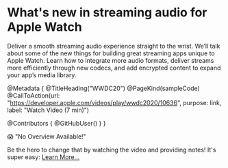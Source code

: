 # What's new in streaming audio for Apple Watch

Deliver a smooth streaming audio experience straight to the wrist. We’ll talk about some of the new things for building great streaming apps unique to Apple Watch. Learn how to integrate more audio formats, deliver streams more efficiently through new codecs, and add encrypted content to expand your app’s media library.

@Metadata {
   @TitleHeading("WWDC20")
   @PageKind(sampleCode)
   @CallToAction(url: "https://developer.apple.com/videos/play/wwdc2020/10636", purpose: link, label: "Watch Video (7 min)")

   @Contributors {
      @GitHubUser(<replace this with your GitHub handle>)
   }
}

😱 "No Overview Available!"

Be the hero to change that by watching the video and providing notes! It's super easy:
 [Learn More…](https://wwdcnotes.com/documentation/wwdcnotes/contributing)
